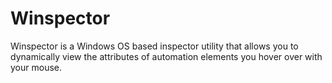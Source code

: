 # Winspector
Winspector is a Windows OS based inspector utility that allows you to dynamically view the attributes of automation elements you hover over with your mouse.
